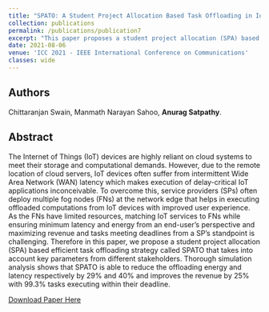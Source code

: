 ```yaml
---
title: "SPATO: A Student Project Allocation Based Task Offloading in IoT-Fog Systems"
collection: publications
permalink: /publications/publication7
excerpt: "This paper proposes a student project allocation (SPA) based efficient task offloading strategy that considers multiple parameters of stakeholders and aims to reduce the offloading energy and latency in a complex IoT Fog network."
date: 2021-08-06
venue: 'ICC 2021 - IEEE International Conference on Communications'
classes: wide
---
```

## Authors
 Chittaranjan Swain, Manmath Narayan Sahoo, **Anurag Satpathy**.

## Abstract
The Internet of Things (IoT) devices are highly reliant on cloud systems to meet their storage and computational demands. However, due to the remote location of cloud servers, IoT devices often suffer from intermittent Wide Area Network (WAN) latency which makes execution of delay-critical IoT applications inconceivable. To overcome this, service providers (SPs) often deploy multiple fog nodes (FNs) at the network edge that helps in executing offloaded computations from IoT devices with improved user experience. As the FNs have limited resources, matching IoT services to FNs while ensuring minimum latency and energy from an end-user’s perspective and maximizing revenue and tasks meeting deadlines from a SP’s standpoint is challenging. Therefore in this paper, we propose a student project allocation (SPA) based efficient task offloading strategy called SPATO that takes into account key parameters from different stakeholders. Thorough simulation analysis shows that SPATO is able to reduce the offloading energy and latency respectively by 29% and 40% and improves the revenue by 25% with 99.3% tasks executing within their deadline.

[Download Paper Here](https://ieeexplore.ieee.org/abstract/document/9500367)
